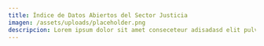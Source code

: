 ```yaml
---
title: Índice de Datos Abiertos del Sector Justicia
imagen: /assets/uploads/placeholder.png
descripcion: Lorem ipsum dolor sit amet conseceteur adisadasd elit pulvinar luscts ante sed
---
```

